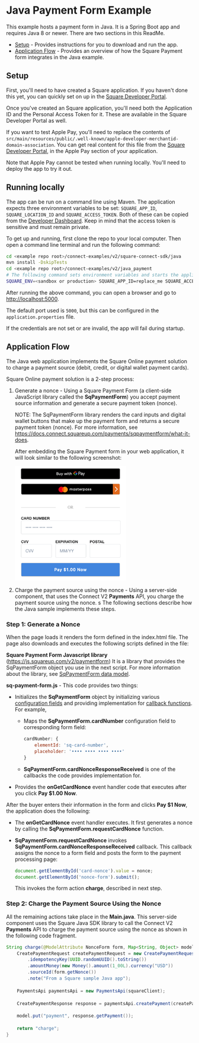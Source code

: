 # Java Payment Form Example

This example hosts a payment form in Java. It is a Spring Boot app and requires Java 8 or newer. There are two sections in this ReadMe.

* [Setup](#setup) - Provides instructions for you to download and run the app.
* [Application Flow](#application-flow) - Provides an overview of how the Square Payment form integrates in the Java example.

## Setup

First, you'll need to have created a Square application. If you haven't done this yet, you can quickly
set on up in the [Square Developer Portal](https://connect.squareup.com/apps).

Once you've created an Square application, you'll need both the Application ID and the
Personal Access Token for it. These are available in the Square Developer Portal as well.

If you want to test Apple Pay, you'll need to replace the contents of
`src/main/resources/public/.well-known/apple-developer-merchantid-domain-association`.
You can get real content for this file from the
[Square Developer Portal](https://connect.squareup.com/apps), in the Apple Pay section of your
application.

Note that Apple Pay cannot be tested when running locally. You'll need to deploy the app to try it out.


## Running locally

The app can be run on a command line using Maven. The application expects three environment variables
to be set: `SQUARE_APP_ID`, `SQUARE_LOCATION_ID` and `SQUARE_ACCESS_TOKEN`. Both of these can be copied from the
[Developer Dashboard](https://connect.squareup.com/apps). Keep in mind that the access token is
sensitive and must remain private.

To get up and running, first clone the repo to your local computer.
Then open a command line terminal and run the following command:

```bash
cd <example repo root>/connect-examples/v2/square-connect-sdk/java
mvn install -DskipTests 
cd <example repo root>/connect-examples/v2/java_payment
# The following command sets environment variables and starts the application locally:
SQUARE_ENV=<sandbox or production> SQUARE_APP_ID=replace_me SQUARE_ACCESS_TOKEN=replace_me SQUARE_LOCATION_ID=replace_me mvn spring-boot:run
```

After running the above command, you can open a browser and go to
[http://localhost:5000](http://localhost:5000).

The default port used is `5000`, but this can be configured in the `application.properties` file.

If the credentials are not set or are invalid, the app will fail during startup.


## Application Flow

The Java web application implements the Square Online payment solution to charge a payment source (debit, credit, or digital wallet payment cards).

Square Online payment solution is a 2-step process: 

1. Generate a nonce -  Using a Square Payment Form (a client-side JavaScript library 
called the **SqPaymentForm**) you accept payment source information and generate a secure payment token (nonce).

    NOTE: The SqPaymentForm library renders the card inputs and digital wallet buttons that make up the payment form and returns a secure payment token (nonce). For more information, see https://docs.connect.squareup.com/payments/sqpaymentform/what-it-does.

    After embedding the Square Payment form in your web application, it will look similar to the following screenshot:

    <img src="./PaymentFormExampleJava.png" width="300"/>

2. Charge the payment source using the nonce - Using a server-side component, that uses the Connect V2 
**Payments** API, you charge the payment source using the nonce.
s
The following sections describe how the Java sample implements these steps.

### Step 1: Generate a Nonce

When the page loads it renders the form defined in the index.html file. The page also downloads and executes the following scripts defined in the file:

 **Square Payment Form Javascript library** (https://js.squareup.com/v2/paymentform)  It is a library that provides the SqPaymentForm object you use in the next script. For more information about the library, see [SqPaymentForm data model](https://docs.connect.squareup.com/api/paymentform#navsection-paymentform). 

**sq-payment-form.js** - This code provides two things:

* Initializes the **SqPaymentForm** object by initializing various 
[configuration fields](https://docs.connect.squareup.com/api/paymentform#paymentform-configurationfields) and providing implementation for [callback functions](https://docs.connect.squareup.com/api/paymentform#_callbackfunctions_detail). For example,

    * Maps the **SqPaymentForm.cardNumber** configuration field to corresponding form field:  

        ```javascript
        cardNumber: {
            elementId: 'sq-card-number',               
            placeholder: '•••• •••• •••• ••••'
        }
        ```
    * **SqPaymentForm.cardNonceResponseReceived** is one of the callbacks the code provides implementation for. 

* Provides the **onGetCardNonce** event handler code that executes after you click **Pay $1.00 Now**.

After the buyer enters their information in the form and clicks **Pay $1 Now**, the application does the following: 

* The **onGetCardNonce** event handler executes. It first generates a nonce by calling the **SqPaymentForm.requestCardNonce** function.
* **SqPaymentForm.requestCardNonce** invokes **SqPaymentForm.cardNonceResponseReceived** callback. This callback  assigns the nonce to a form field and posts the form to the payment processing page:

    ```javascript
    document.getElementById('card-nonce').value = nonce;
    document.getElementById('nonce-form').submit();  
    ```

    This invokes the form action **charge**, described in next step.

### Step 2: Charge the Payment Source Using the Nonce 
All the remaining actions take place in the **Main.java**.  This server-side component uses the Square Java SDK library to call the Connect V2 **Payments** API to charge the payment source using the nonce as shown in the following code fragment. 
```java
String charge(@ModelAttribute NonceForm form, Map<String, Object> model) throws ApiException {
    CreatePaymentRequest createPaymentRequest = new CreatePaymentRequest()
        .idempotencyKey(UUID.randomUUID().toString())
        .amountMoney(new Money().amount(1_00L).currency("USD"))
        .sourceId(form.getNonce())
        .note("From a Square sample Java app");

    PaymentsApi paymentsApi = new PaymentsApi(squareClient);

    CreatePaymentResponse response = paymentsApi.createPayment(createPaymentRequest);

    model.put("payment", response.getPayment());

    return "charge";
}
```	
